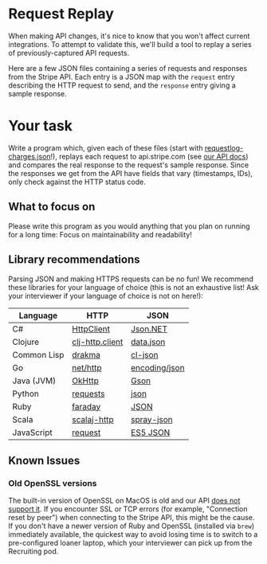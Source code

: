 Request Replay
==============

When making API changes, it's nice to know that you won't affect current
integrations. To attempt to validate this, we'll build a tool to replay a
series of previously-captured API requests.

Here are a few JSON files containing a series of requests and responses from
the Stripe API. Each entry is a JSON map with the `request` entry describing
the HTTP request to send, and the `response` entry giving a sample response.

# Your task

Write a program which, given each of these files (start with
[requestlog-charges.json](requestlog-charges.json)!), replays each request to
api.stripe.com (see [our API docs](http://stripe.com/docs/api)) and compares
the real response to the request's sample response. Since the responses we get
from the API have fields that vary (timestamps, IDs), only check against the
HTTP status code.

## What to focus on

Please write this program as you would anything that you plan on running for a
long time: Focus on maintainability and readability!

## Library recommendations

Parsing JSON and making HTTPS requests can be no fun! We recommend these
libraries for your language of choice (this is not an exhaustive list!  Ask
your interviewer if your language of choice is not on here!):

| Language | HTTP | JSON |
| ------------- | ------------- | ------------- |
| C# | [HttpClient](https://docs.microsoft.com/en-us/aspnet/web-api/overview/advanced/calling-a-web-api-from-a-net-client) | [Json.NET](https://www.newtonsoft.com/json) |
| Clojure | [clj-http.client](https://github.com/dakrone/clj-http) | [data.json](https://github.com/clojure/data.json/) |
| Common Lisp | [drakma](http://weitz.de/drakma/) | [cl-json](https://common-lisp.net/project/cl-json/) |
| Go | [net/http](https://golang.org/pkg/net/http/) | [encoding/json](https://golang.org/pkg/encoding/json/) |
| Java (JVM) | [OkHttp](http://square.github.io/okhttp/) | [Gson](https://github.com/google/gson) |
| Python | [requests](http://www.python-requests.org/en/latest/) | [json](https://docs.python.org/2/library/json.html) |
| Ruby | [faraday](https://github.com/lostisland/faraday) | [JSON](http://ruby-doc.org/stdlib-2.0.0/libdoc/json/rdoc/JSON.html) |
| Scala | [scalaj-http](https://github.com/scalaj/scalaj-http) | [spray-json](https://github.com/spray/spray-json) |
| JavaScript | [request](https://github.com/request/request) | [ES5 JSON](https://developer.mozilla.org/en-US/docs/Web/JavaScript/Reference/Global_Objects/JSON) |

## Known Issues

### Old OpenSSL versions

The built-in version of OpenSSL on MacOS is old and our API [does not support it](https://support.stripe.com/questions/how-do-i-upgrade-my-openssl-to-support-tls-1-2). If you encounter SSL or TCP errors (for example, "Connection reset by peer") when connecting to the Stripe API, this might be the cause. If you don't have a newer version of Ruby and OpenSSL (installed via `brew`) immediately available, the quickest way to avoid losing time is to switch to a pre-configured loaner laptop, which your interviewer can pick up from the Recruiting pod.
